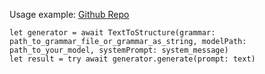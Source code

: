 Usage example:
[Github Repo](https://github.com/Ivan0195/ml-package-text-to-structure)
```
let generator = await TextToStructure(grammar: path_to_grammar_file_or_grammar_as_string, modelPath: path_to_your_model, systemPrompt: system_message)
let result = try await generator.generate(prompt: text)
```
